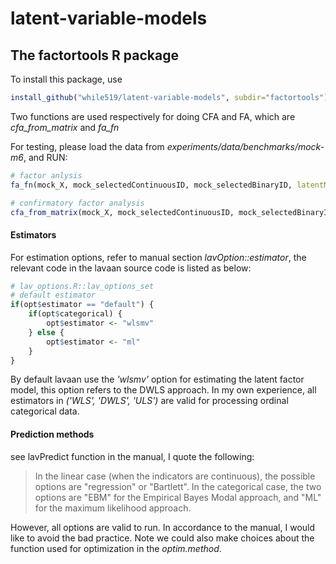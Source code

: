 # latent-variable-models

## The factortools R package

To install this package, use 

```R
install_github("while519/latent-variable-models", subdir="factortools")
```

Two functions are used respectively for doing CFA and FA, which are *cfa_from_matrix* and *fa_fn*

For testing, please load the data from *experiments/data/benchmarks/mock-m6*, and RUN:

```R
# factor anlysis
fa_fn(mock_X, mock_selectedContinuousID, mock_selectedBinaryID, latentNum = 2)

# confirmatory factor analysis
cfa_from_matrix(mock_X, mock_selectedContinuousID, mock_selectedBinaryID, mock_adjM)
```

#### Estimators
For estimation options, refer to manual section *lavOption::estimator*, the relevant code in the lavaan source code is listed as below:

```R
# lav_options.R::lav_options_set
# default estimator
if(opt$estimator == "default") {
    if(opt$categorical) {
        opt$estimator <- "wlsmv"
    } else {
        opt$estimator <- "ml"
    }
}
```

By default lavaan use the *'wlsmv'* option for estimating the latent factor model, this option refers to the DWLS approach. In my own experience, all estimators in *('WLS', 'DWLS', 'ULS')* are valid for processing ordinal categorical data.

#### Prediction methods
see lavPredict function in the manual, I quote the following:
> In the linear case (when the indicators are continuous), the possible options are "regression" or "Bartlett". In the categorical case, the two options are "EBM" for the Empirical Bayes Modal approach, and "ML" for the maximum likelihood approach. 

However, all options are valid to run. In accordance to the manual, I would like to avoid the bad practice. Note we could also make choices about the function used for optimization in the *optim.method*.